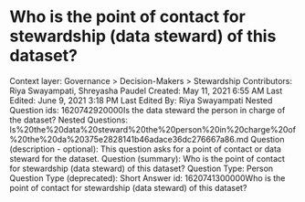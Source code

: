 # Who is the point of contact for stewardship (data steward) of this dataset?

Context layer: Governance > Decision-Makers > Stewardship
Contributors: Riya Swayampati, Shreyasha Paudel
Created: May 11, 2021 6:55 AM
Last Edited: June 9, 2021 3:18 PM
Last Edited By: Riya Swayampati
Nested Question ids: 1620742920000Is the data steward the person in charge of the dataset?
Nested Questions: Is%20the%20data%20steward%20the%20person%20in%20charge%20of%20the%20da%20375e2828141b46adace36dc276667a86.md
Question (description - optional): This question asks for a point of contact or data steward for the dataset.
Question (summary): Who is the point of contact for stewardship (data steward) of this dataset?
Question Type: Person
Question Type (deprecated): Short Answer
id: 1620741300000Who is the point of contact for stewardship (data steward) of this dataset?